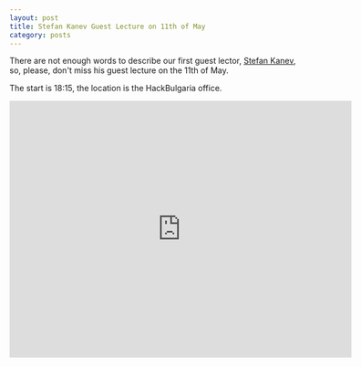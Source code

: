```yaml
---
layout: post
title: Stefan Kanev Guest Lecture on 11th of May
category: posts
---
```


There are not enough words to describe our first guest lector, [Stefan Kanev],
so, please, don't miss his guest lecture on the 11th of May.

The start is 18:15, the location is the HackBulgaria office.

<iframe src="https://www.google.com/maps/embed?pb=!1m18!1m12!1m3!1d5869.0674061430545!2d23.384574188885498!3d42.65004438378065!2m3!1f0!2f0!3f0!3m2!1i1024!2i768!4f13.1!3m3!1m2!1s0x0%3A0x315f162015dedaa3!2sHack+Bulgaria!5e0!3m2!1sen!2sbg!4v1430756331285" width="600" height="450" frameborder="0" style="border:0"></iframe>

[Stefan Kanev]: https://github.com/skanev
